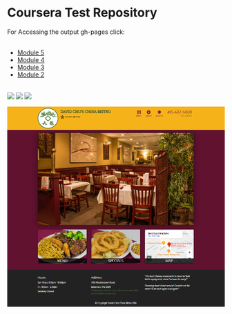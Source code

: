 <h1>Coursera Test Repository</h1>

<div>
  For Accessing the output gh-pages click:
  <ul>
    <span>&nbsp;</span>
    <li><a href="https://dangi-vikas.github.io/coursera-test/module5/index.html">Module 5</a>
    <li><a href="https://dangi-vikas.github.io/coursera-test/module4/index4.html">Module 4</a>
    <li><a href="https://dangi-vikas.github.io/coursera-test/module3/index3.html">Module 3</a>
    <li><a href="https://dangi-vikas.github.io/coursera-test/site/Module2/index1.html">Module 2</a>
  <ul>  
</div>
      <span>&nbsp;</span>
<div>
    <img align= center src="https://img.shields.io/badge/JavaScript-323330?style=for-the-badge&logo=javascript&logoColor=F7DF1E"></img> 
    <img align= center src="https://img.shields.io/badge/HTML5-E34F26?style=for-the-badge&logo=html5&logoColor=white"></img> 
    <img align= center src="https://img.shields.io/badge/CSS3-1572B6?style=for-the-badge&logo=css3&logoColor=white"></img> 
</div>
      <span>&nbsp;</span>
<div>
  <img src="https://github.com/dangi-vikas/coursera-test/blob/gh-pages/module5/images/Screenshot.png">
</div>
      

